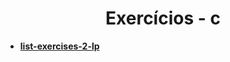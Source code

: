 <h1 align="center">
Exercícios - c
</h1>

- [**list-exercises-2-lp**](https://replit.com/@beatrizoliveiir/list-exercises-lp)
